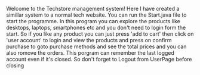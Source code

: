 Welcome to the Techstore management system! Here I have created a simillar system to a normal tech website. You can run the Start.java file to start the programme. In this  program you can explore the products like desktops, laptops, smartphones etc and you don't need to login form the start. So if you like any product you can just press 'add to cart' then click on 'user account' to login and view the products and press on confirm purchase to goto purchase methods and see the total prices and you can also romove the orders. This porgram can remember the last logged account even if it's closed. So don't forget to Logout from UserPage before closing
